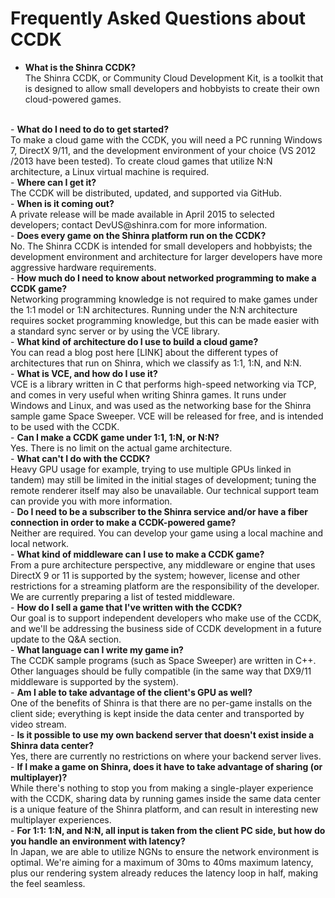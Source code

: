 Frequently Asked Questions about CCDK
====
- <B>What is the Shinra CCDK?</B><BR>
The Shinra CCDK, or Community Cloud Development Kit, is a toolkit that is designed to allow small developers and hobbyists to create their own cloud-powered games.
<BR>
- <B>What do I need to do to get started?</B><BR>
To make a cloud game with the CCDK, you will need a PC running Windows 7, DirectX 9/11, and the development environment of your choice (VS 2012 /2013 have been tested). To create cloud games that utilize N:N architecture, a Linux virtual machine is required.
<BR>
- <B>Where can I get it?</B><BR>
The CCDK will be distributed, updated, and supported via GitHub.
<BR>
- <B>When is it coming out?</B><BR>
A private release will be made available in April 2015 to selected developers; contact DevUS@shinra.com for more information.
<BR>
- <B>Does every game on the Shinra platform run on the CCDK?</B><BR>
No. The Shinra CCDK is intended for small developers and hobbyists; the development environment and architecture for larger developers have more aggressive hardware requirements.
<BR>
- <B>How much do I need to know about networked programming to make a CCDK game?</B><BR>
Networking programming knowledge is not required to make games under the 1:1 model or 1:N architectures. Running under the N:N architecture requires socket programming knowledge, but this can be made easier with a standard sync server or by using the VCE library.
<BR>
- <B>What kind of architecture do I use to build a cloud game?</B><BR>
You can read a blog post here [LINK] about the different types of architectures that run on Shinra, which we classify as 1:1, 1:N, and N:N.
<BR>
- <B>What is VCE, and how do I use it?</B><BR>
VCE is a library written in C that performs high-speed networking via TCP, and comes in very useful when writing Shinra games. It runs under Windows and Linux, and was used as the networking base for the Shinra sample game Space Sweeper. VCE will be released for free, and is intended to be used with the CCDK.
<BR>
- <B>Can I make a CCDK game under 1:1, 1:N, or N:N?</B><BR>
Yes. There is no limit on the actual game architecture.
<BR>
- <B>What can't I do with the CCDK?</B><BR>
Heavy GPU usage for example, trying to use multiple GPUs linked in tandem) may still be limited in the initial stages of development; tuning the remote renderer itself may also be unavailable. Our technical support team can provide you with more information.
<BR>
- <B>Do I need to be a subscriber to the Shinra service and/or have a fiber connection in order to make a CCDK-powered game?</B><BR>
Neither are required. You can develop your game using a local machine and local network.
<BR>
- <B>What kind of middleware can I use to make a CCDK game?</B><BR>
From a pure architecture perspective, any middleware or engine that uses DirectX 9 or 11 is supported by the system; however, license and other restrictions for a streaming platform are the responsibility of the developer. We are currently preparing a list of tested middleware.
<BR>
- <B>How do I sell a game that I've written with the CCDK?</B><BR>
Our goal is to support independent developers who make use of the CCDK, and we'll be addressing the business side of CCDK development in a future update to the Q&A section.
<BR>
- <B>What language can I write my game in?</B><BR>
The CCDK sample programs (such as Space Sweeper) are written in C++. Other languages should be fully compatible (in the same way that DX9/11 middleware is supported by the system). 
<BR>
- <B>Am I able to take advantage of the client's GPU as well?</B><BR>
One of the benefits of Shinra is that there are no per-game installs on the client side; everything is kept inside the data center and transported by video stream.
<BR>
- <B>Is it possible to use my own backend server that doesn't exist inside a Shinra data center?</B><BR>
Yes, there are currently no restrictions on where your backend server lives.
<BR>
- <B>If I make a game on Shinra, does it have to take advantage of sharing (or multiplayer)?</B><BR>
While there's nothing to stop you from making a single-player experience with the CCDK, sharing data by running games inside the same data center is a unique feature of the Shinra platform, and can result in interesting new multiplayer experiences.
<BR>
- <B>For 1:1: 1:N, and N:N, all input is taken from the client PC side, but how do you handle an environment with latency?</B><BR>
In Japan, we are able to utilize NGNs to ensure the network environment is optimal. We're aiming for a maximum of 30ms to 40ms maximum latency, plus our rendering system already reduces the latency loop in half, making the feel seamless. 
<BR>